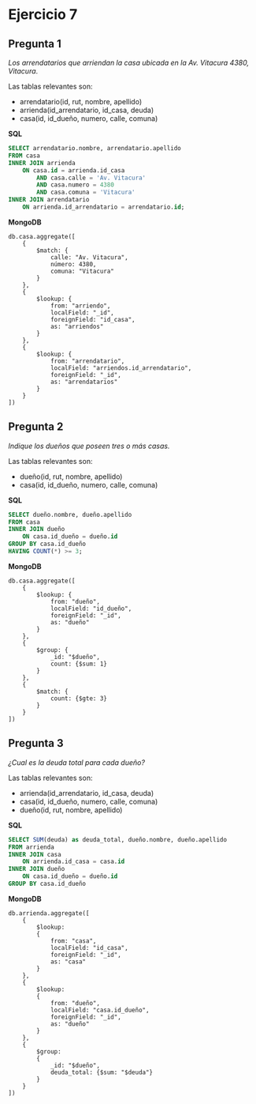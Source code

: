 # Ejercicio 7

## Pregunta 1

*Los arrendatarios que arriendan la casa ubicada en la Av. Vitacura 4380, Vitacura*.

Las tablas relevantes son:

- arrendatario(id, rut, nombre, apellido)
- arrienda(id_arrendatario, id_casa, deuda)
- casa(id, id_dueño, numero, calle, comuna)

**SQL**

```sql
SELECT arrendatario.nombre, arrendatario.apellido
FROM casa
INNER JOIN arrienda
	ON casa.id = arrienda.id_casa
        AND casa.calle = 'Av. Vitacura'
        AND casa.numero = 4380
	    AND casa.comuna = 'Vitacura'
INNER JOIN arrendatario
	ON arrienda.id_arrendatario = arrendatario.id;
```

**MongoDB**

```mongodb
db.casa.aggregate([
	{
		$match: {
			calle: "Av. Vitacura",
			número: 4380,
			comuna: "Vitacura"
		}
	},
	{ 
		$lookup: {
			from: "arriendo",
			localField: "_id",
			foreignField: "id_casa",
			as: "arriendos"
		}
	},
	{
		$lookup: {
			from: "arrendatario",
			localField: "arriendos.id_arrendatario",
			foreignField: "_id",
			as: "arrendatarios"
		}
	}
])
```

## Pregunta 2

*Indique los dueños que poseen tres o más casas.*

Las tablas relevantes son:

- dueño(id, rut, nombre, apellido)
- casa(id, id_dueño, numero, calle, comuna)

**SQL**

```sql
SELECT dueño.nombre, dueño.apellido
FROM casa
INNER JOIN dueño
	ON casa.id_dueño = dueño.id
GROUP BY casa.id_dueño
HAVING COUNT(*) >= 3;
```

**MongoDB**

```
db.casa.aggregate([
	{
		$lookup: {
			from: "dueño",
			localField: "id_dueño",
			foreignField: "_id",
			as: "dueño"
		}
	},
	{
		$group: {
			_id: "$dueño",
			count: {$sum: 1}
		}
	},
	{
		$match: {
			count: {$gte: 3} 
		}
	}
])
```

## Pregunta 3

*¿Cual es la deuda total para cada dueño?*

Las tablas relevantes son:

- arrienda(id_arrendatario, id_casa, deuda)
- casa(id, id_dueño, numero, calle, comuna)
- dueño(id, rut, nombre, apellido)

**SQL**

```sql
SELECT SUM(deuda) as deuda_total, dueño.nombre, dueño.apellido
FROM arrienda
INNER JOIN casa
	ON arrienda.id_casa = casa.id
INNER JOIN dueño
	ON casa.id_dueño = dueño.id
GROUP BY casa.id_dueño
```

**MongoDB**

```
db.arrienda.aggregate([
	{
		$lookup:
		{
			from: "casa",
			localField: "id_casa",
			foreignField: "_id",
			as: "casa"
		}
	}, 
	{
		$lookup:
		{
			from: "dueño",
			localField: "casa.id_dueño",
			foreignField: "_id",
			as: "dueño"
		}
	},
	{
		$group:
		{
			_id: "$dueño",
			deuda_total: {$sum: "$deuda"}
		}
	}
])
```